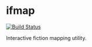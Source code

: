 # ifmap

[![Build Status][travis-image]][travis-link]

Interactive fiction mapping utility.

[travis-image]: https://travis-ci.org/ssoloff/ifmap.svg?branch=master
[travis-link]: https://travis-ci.org/ssoloff/ifmap
